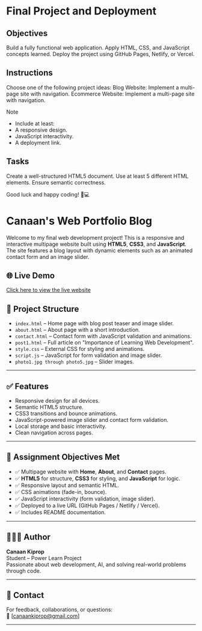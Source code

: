 # Final Project and Deployment

## Objectives
Build a fully functional web application.
Apply HTML, CSS, and JavaScript concepts learned.
Deploy the project using GitHub Pages, Netlify, or Vercel.

## Instructions
Choose one of the following project ideas:
Blog Website: Implement a multi-page site with navigation.
Ecommerce Website: Implement a multi-page site with navigation.

>[!NOTE]
> - Include at least:
> - A responsive design.
> - JavaScript interactivity.
> - A deployment link.

## Tasks

Create a well-structured HTML5 document.
Use at least 5 different HTML elements.
Ensure semantic correctness.

Good luck and happy coding! 🚀💻



# Canaan's Web Portfolio Blog

Welcome to my final web development project! This is a responsive and interactive multipage website built using **HTML5**, **CSS3**, and **JavaScript**. The site features a blog layout with dynamic elements such as an animated contact form and an image slider.

## 🌐 Live Demo
[Click here to view the live website](https://your-deployment-url.com)

## 📁 Project Structure

- `index.html` – Home page with blog post teaser and image slider.
- `about.html` – About page with a short introduction.
- `contact.html` – Contact form with JavaScript validation and animations.
- `post1.html` – Full article on "Importance of Learning Web Development".
- `style.css` – External CSS for styling and animations.
- `script.js` – JavaScript for form validation and image slider.
- `photo1.jpg through photo5.jpg` – Slider images.

---

## ✅ Features

- Responsive design for all devices.
- Semantic HTML5 structure.
- CSS3 transitions and bounce animations.
- JavaScript-powered image slider and contact form validation.
- Local storage and basic interactivity.
- Clean navigation across pages.

---

## 🎯 Assignment Objectives Met

- ✅ Multipage website with **Home**, **About**, and **Contact** pages.
- ✅ **HTML5** for structure, **CSS3** for styling, and **JavaScript** for logic.
- ✅ Responsive layout and semantic HTML.
- ✅ CSS animations (fade-in, bounce).
- ✅ JavaScript interactivity (form validation, image slider).
- ✅ Deployed to a live URL (GitHub Pages / Netlify / Vercel).
- ✅ Includes README documentation.

---

## 🙋🏽‍♂️ Author

**Canaan Kiprop**  
Student – Power Learn Project  
Passionate about web development, AI, and solving real-world problems through code.

---

## 📩 Contact

For feedback, collaborations, or questions:  
📧 [canaankiprop@gmail.com] 

---

